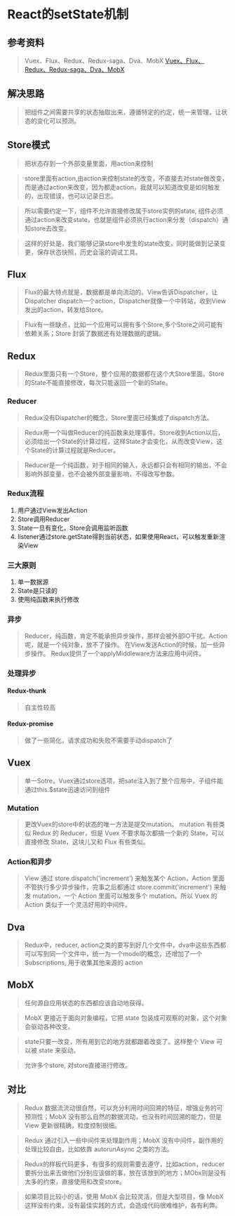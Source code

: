 # React的setState机制
## 参考资料
> Vuex、Flux、Redux、Redux-saga、Dva、MobX [Vuex、Flux、Redux、Redux-saga、Dva、MobX](https://zhuanlan.zhihu.com/p/53599723)

## 解决思路
> 把组件之间需要共享的状态抽取出来，遵循特定的约定，统一来管理，让状态的变化可以预测。

## Store模式
> 把状态存到一个外部变量里面，用action来控制

> store里面有action,由action来控制state的改变，不直接去对state做改变，而是通过action来改变，因为都走action，我就可以知道改变是如何触发的，出现错误，也可以记录日志。

> 所以需要约定一下，组件不允许直接修改属于store实例的state, 组件必须通过action来改变state，也就是组件必须执行action来分发（dispatch）通知store去改变。

> 这样的好处是，我们能够记录store中发生的state改变，同时能做到记录变更，保存状态快照，历史会滚的调试工具。

## Flux
> Flux的最大特点就是，数据都是单向流动的。View告诉Dispatcher，让Dispatcher dispatch一个action，Dispatcher就像一个中转站，收到View发出的action，转发给Store。

> Flux有一些缺点，比如一个应用可以拥有多个Store,多个Store之间可能有依赖关系；Store 封装了数据还有处理数据的逻辑。

## Redux
> Redux里面只有一个Store，整个应用的数据都在这个大Store里面。Store的State不能直接修改，每次只能返回一个新的State。

### Reducer
> Redux没有Dispatcher的概念，Store里面已经集成了dispatch方法。

> Redux用一个叫做Reducer的纯函数来处理事件。Store收到Action以后，必须给出一个State的计算过程，这样State才会变化，从而改变View，这个State的计算过程就是Reducer。

> Reducer是一个纯函数，对于相同的输入，永远都只会有相同的输出，不会影响外部变量，也不会被外部变量影响，不得改写参数。

### Redux流程
1. 用户通过View发出Action
2. Store调用Reducer
3. State一旦有变化，Store会调用监听函数
4. listener通过store.getState得到当前状态，如果使用React，可以触发重新渲染View

### 三大原则
1. 单一数据源
2. State是只读的
3. 使用纯函数来执行修改

### 异步
> Reducer，纯函数，肯定不能承担异步操作，那样会被外部IO干扰。Action呢，就是一个纯对象，放不了操作。
> 在View发送Action的时候，加一些异步操作。
> Redux提供了一个applyMiddleware方法来应用中间件。

### 处理异步
#### Redux-thunk
> 自主性较高
#### Redux-promise
> 做了一些简化，请求成功和失败不需要手动dispatch了

## Vuex
> 单一Sotre，Vuex通过store选项，把sate注入到了整个应用中，子组件能通过this.$state迅速访问到组件

### Mutation
> 更改Vuex的store中的状态的唯一方法是提交mutation。
> mutation 有些类似 Redux 的 Reducer，但是 Vuex 不要求每次都搞一个新的 State，可以直接修改 State，这块儿又和 Flux 有些类似。

### Action和异步
> View 通过 store.dispatch('increment') 来触发某个 Action，Action 里面不管执行多少异步操作，完事之后都通过 store.commit('increment') 来触发 mutation，一个 Action 里面可以触发多个 mutation。所以 Vuex 的Action 类似于一个灵活好用的中间件。

## Dva
> Redux中，reducer, action之类的要写到好几个文件中，dva中这些东西都可以写到同一个文件中，统一为一个model的概念，还增加了一个 Subscriptions, 用于收集其他来源的 action

## MobX
> 任何源自应用状态的东西都应该自动地获得。

> MobX 更接近于面向对象编程，它把 state 包装成可观察的对象，这个对象会驱动各种改变。

> state只要一改变，所有用到它的地方就都跟着改变了。这样整个 View 可以被 state 来驱动。

> 允许多个store, 对store直接进行修改。

## 对比
> Redux 数据流流动很自然，可以充分利用时间回溯的特征，增强业务的可预测性；MobX 没有那么自然的数据流动，也没有时间回溯的能力，但是 View 更新很精确，粒度控制很细。

> Redux 通过引入一些中间件来处理副作用；MobX 没有中间件，副作用的处理比较自由，比如依靠 autorunAsync 之类的方法。

> Redux的样板代码更多，有很多的规则需要去遵守，比如action，reducer要拆分出来去做他们分别应该做的事，放在该放到的地方；MObx则是没有太多的约束，直接使用和改变store。

> 如果项目比较小的话，使用 MobX 会比较灵活，但是大型项目，像 MobX 这样没有约束，没有最佳实践的方式，会造成代码很难维护，各有利弊。